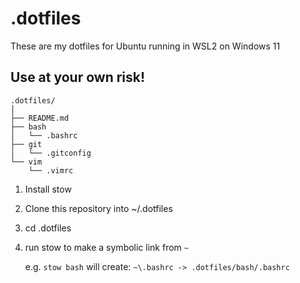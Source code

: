 # .dotfiles

These are my dotfiles for Ubuntu running in WSL2 on Windows 11
## Use at your own risk!


```
.dotfiles/
│ 
├── README.md
├── bash
│   └── .bashrc
├── git
│   └── .gitconfig
└── vim
    └── .vimrc
```

1. Install stow
2. Clone this repository into ~/.dotfiles
3. cd .dotfiles
4. run stow <folder name> to make a symbolic link from ```~```
   
   e.g. ```stow bash```
   will create:
   ```~\.bashrc -> .dotfiles/bash/.bashrc```
